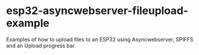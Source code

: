 # esp32-asyncwebserver-fileupload-example
Examples of how to upload files to an ESP32 using Asyncwebserver, SPIFFS and an Upload progress bar.
